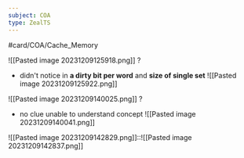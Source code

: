 ```yaml
---
subject: COA
type: ZealTS
---
```

#card/COA/Cache_Memory 

![[Pasted image 20231209125918.png]]
?
- didn't notice in **a dirty bit per word** and **size of single set**
![[Pasted image 20231209125922.png]]


![[Pasted image 20231209140025.png]]
?
- no clue unable to understand concept
![[Pasted image 20231209140041.png]]


![[Pasted image 20231209142829.png]]::![[Pasted image 20231209142837.png]]


